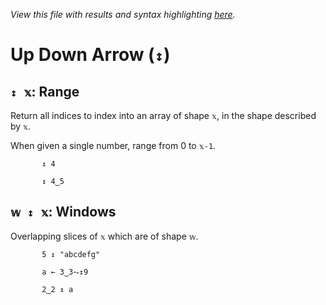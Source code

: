 *View this file with results and syntax highlighting [here](https://mlochbaum.github.io/BQN/help/range_windows.html).*

# Up Down Arrow (`↕`)

## `↕ 𝕩`: Range

Return all indices to index into an array of shape `𝕩`, in the shape described by `𝕩`.

When given a single number, range from 0 to `𝕩-1`.

           ↕ 4

           ↕ 4‿5



## `𝕨 ↕ 𝕩`: Windows

Overlapping slices of `𝕩` which are of shape `𝕨`.

           5 ↕ "abcdefg"

           a ← 3‿3⥊↕9

           2‿2 ↕ a
